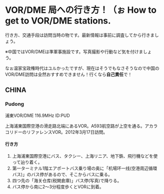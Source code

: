 # VOR/DME 局への行き方！（ぉ How to get to VOR/DME stations.

行き方、交通手段は訪問当時の物です。最新情報は事前に調査してから行きましょう。

※中国ではVOR/DMEは準軍事施設です。写真撮影や行動など気を付けましょう。

なぉ温家宝政権時代はユルかったですが、現在はそうでもなさそうなので中国のVOR/DME訪問は全然おすすめできません！行くなら**自己責任**で！


## CHINA
### Pudong
浦東VOR/DME 116.9MHz ID:PUD

上海浦東国際空港の滑走路北端にあるVOR。A593航空路が上空を通る。アカラコリドーのリファレンスVOR。2012年3月17日訪問。

#### 行き方
1. 上海浦東国際空港にバス、タクシー、上海リニア、地下鉄、飛行機などを使って辿り着く。
2. 第一ターミナル1階エアポートバス乗り場の奥に「机場环一线(空港周辺循環バス)」のバス停があるので、そこからバスに乗る。
3. 四つ先の「海关仓库(税関倉庫)」バス停(写真)で降りる。
4. バス停から南に2～3分程度歩くとVORに到着。

